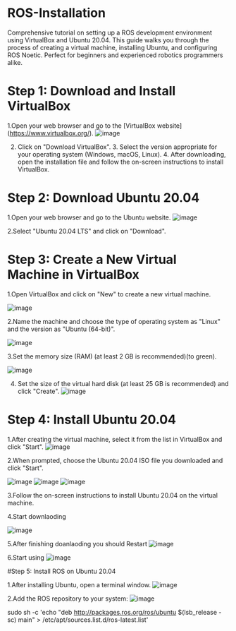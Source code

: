# ROS-Installation
Comprehensive tutorial on setting up a ROS development environment using VirtualBox and Ubuntu 20.04. This guide walks you through the process of creating a virtual machine, installing Ubuntu, and configuring ROS Noetic. Perfect for beginners and experienced robotics programmers alike.




# Step 1: Download and Install VirtualBox

1.Open your web browser and go to the [VirtualBox website] (https://www.virtualbox.org/).
![image](https://github.com/user-attachments/assets/676c91a2-d5f7-4ed7-ac41-c61314a887a9)

2. Click on "Download VirtualBox". 3. Select the version appropriate for your operating system (Windows, macOS, Linux). 4. After downloading, open the installation file and follow the on-screen instructions to install VirtualBox.

# Step 2: Download Ubuntu 20.04 

1.Open your web browser and go to the Ubuntu website.
![image](https://github.com/user-attachments/assets/d80ef772-9286-41af-8828-db1450d91a00)

2.Select "Ubuntu 20.04 LTS" and click on "Download".

# Step 3: Create a New Virtual Machine in VirtualBox

1.Open VirtualBox and click on "New" to create a new virtual machine.

![image](https://github.com/user-attachments/assets/bcc3f501-8f18-40e5-8652-cf79c2c015b4)

2.Name the machine and choose the type of operating system as "Linux" and the version as "Ubuntu (64-bit)".

![image](https://github.com/user-attachments/assets/c4dbec43-a9a0-47e0-a0bc-f5187f736807)

3.Set the memory size (RAM) (at least 2 GB is recommended)(to green).

![image](https://github.com/user-attachments/assets/40e03dc6-37ed-4279-abf2-ed5cf4ae88fa)

4. Set the size of the virtual hard disk (at least 25 GB is recommended) and click "Create".
   ![image](https://github.com/user-attachments/assets/7b374ee2-27e7-4e27-bb44-6ea0bd252ba4)


# Step 4: Install Ubuntu 20.04

1.After creating the virtual machine, select it from the list in VirtualBox and click "Start".
![image](https://github.com/user-attachments/assets/e64d4350-1ba6-4c2f-83f3-a11c383d8d99)

2.When prompted, choose the Ubuntu 20.04 ISO file you downloaded and click "Start".

![image](https://github.com/user-attachments/assets/97b277b9-2567-443c-854e-a2f7552a6bf0)
![image](https://github.com/user-attachments/assets/49fd432d-2f6d-412d-bf4c-676d7508d403)
![image](https://github.com/user-attachments/assets/8ca81335-fea1-42df-9408-1e91b3f41c6c)

3.Follow the on-screen instructions to install Ubuntu 20.04 on the virtual machine.

4.Start downlaoding
   
![image](https://github.com/user-attachments/assets/28c94fdc-7475-4c13-a68b-8f3dd6ed197f)

5.After finishing doanlaoding you should Restart
![image](https://github.com/user-attachments/assets/72dc520b-897c-4568-8ea9-6561052daa20)

6.Start using 
![image](https://github.com/user-attachments/assets/05b5e69a-57fd-443d-b855-20c22338391b)


#Step 5: Install ROS on Ubuntu 20.04

1.After installing Ubuntu, open a terminal window.
![image](https://github.com/user-attachments/assets/22c712b3-4be1-418b-9017-d78da16cb8d0)

2.Add the ROS repository to your system:
![image](https://github.com/user-attachments/assets/2b8916d1-f529-4f9a-bdf9-7ab90414cfcd)

sudo sh -c 'echo "deb http://packages.ros.org/ros/ubuntu $(lsb_release -sc) main" > /etc/apt/sources.list.d/ros-latest.list'





















